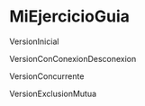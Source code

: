 # MiEjercicioGuia

VersionInicial

VersionConConexionDesconexion

VersionConcurrente

VersionExclusionMutua
